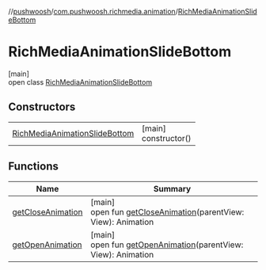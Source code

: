 //[pushwoosh](../../../index.md)/[com.pushwoosh.richmedia.animation](../index.md)/[RichMediaAnimationSlideBottom](index.md)

# RichMediaAnimationSlideBottom

[main]\
open class [RichMediaAnimationSlideBottom](index.md)

## Constructors

| | |
|---|---|
| [RichMediaAnimationSlideBottom](-rich-media-animation-slide-bottom.md) | [main]<br>constructor() |

## Functions

| Name | Summary |
|---|---|
| [getCloseAnimation](get-close-animation.md) | [main]<br>open fun [getCloseAnimation](get-close-animation.md)(parentView: View): Animation |
| [getOpenAnimation](get-open-animation.md) | [main]<br>open fun [getOpenAnimation](get-open-animation.md)(parentView: View): Animation |

